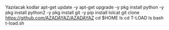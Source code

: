 Yazılacak kodlar
apt-get update -y
apt-get upgrade -y
pkg install python -y
pkg install python2 -y
pkg install git -y
pip install lolcat
git clone https://github.com/AZADAYAZ/AZADAYAZ
cd $HOME
ls
cd T-LOAD
ls
bash t-load.sh
